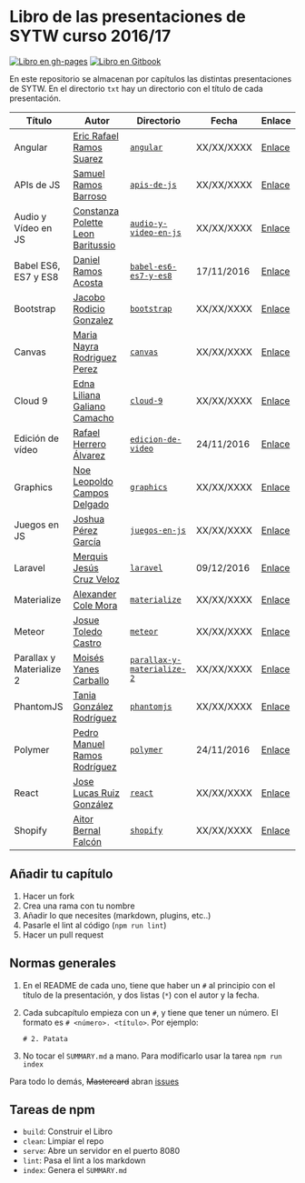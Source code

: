 # Libro de las presentaciones de SYTW curso 2016/17

[![Libro en gh-pages](https://img.shields.io/badge/Book-gh--pages-brightgreen.svg?style=flat-square)](http://ULL-ESIT-SYTW-1617.github.io/presentaciones-todos)
[![Libro en Gitbook](https://img.shields.io/badge/Book-Gitbook-brightgreen.svg?style=flat-square)](https://casianorodriguezleon.gitbooks.io/presentaciones-de-sytw-2016-2017/content/)

En este repositorio se almacenan por capítulos las distintas presentaciones de SYTW. En el directorio `txt` hay un directorio con el título de cada presentación.

| Título                   | Autor                                                                 | Directorio                                                                                                                        | Fecha      | Enlace                                                                                      |
| ------------------------ | --------------------------------------------------------------------- | --------------------------------------------------------------------------------------------------------------------------------- | ---------- | ------------------------------------------------------------------------------------------- |
| Angular                  | [Eric Rafael Ramos Suarez](https://github.com/alu0100786330)          | [`angular`](https://github.com/ULL-ESIT-SYTW-1617/presentaciones-todos/tree/master/txt/angular)                                   | XX/XX/XXXX | [Enlace](http://ULL-ESIT-SYTW-1617.github.io/presentaciones-todos/angular)                  |
| APIs de JS               | [Samuel Ramos Barroso](https://github.com/Losnen)                     | [`apis-de-js`](https://github.com/ULL-ESIT-SYTW-1617/presentaciones-todos/tree/master/txt/apis-de-js)                             | XX/XX/XXXX | [Enlace](http://ULL-ESIT-SYTW-1617.github.io/presentaciones-todos/apis-de-js)               |
| Audio y Vídeo en JS      | [Constanza Polette Leon Baritussio](https://github.com/Alu0100673647) | [`audio-y-video-en-js`](https://github.com/ULL-ESIT-SYTW-1617/presentaciones-todos/tree/master/txt/audio-y-video-en-js)           | XX/XX/XXXX | [Enlace](http://ULL-ESIT-SYTW-1617.github.io/presentaciones-todos/audio-y-video-en-js)      |
| Babel ES6, ES7 y ES8     | [Daniel Ramos Acosta](https://github.com/DanielRamosAcosta)           | [`babel-es6-es7-y-es8`](https://github.com/ULL-ESIT-SYTW-1617/presentaciones-todos/tree/master/txt/babel-es6-es7-y-es8)           | 17/11/2016 | [Enlace](http://ULL-ESIT-SYTW-1617.github.io/presentaciones-todos/babel-es6-es7-y-es8)      |
| Bootstrap                | [Jacobo Rodicio Gonzalez](https://github.com/alu0100836059)           | [`bootstrap`](https://github.com/ULL-ESIT-SYTW-1617/presentaciones-todos/tree/master/txt/bootstrap)                               | XX/XX/XXXX | [Enlace](http://ULL-ESIT-SYTW-1617.github.io/presentaciones-todos/bootstrap)                |
| Canvas                   | [Maria Nayra Rodriguez Perez](https://github.com/alu0100406122)       | [`canvas`](https://github.com/ULL-ESIT-SYTW-1617/presentaciones-todos/tree/master/txt/canvas)                                     | XX/XX/XXXX | [Enlace](http://ULL-ESIT-SYTW-1617.github.io/presentaciones-todos/canvas)                   |
| Cloud 9                  | [Edna Liliana Galiano Camacho](https://github.com/alu0100762846)      | [`cloud-9`](https://github.com/ULL-ESIT-SYTW-1617/presentaciones-todos/tree/master/txt/cloud-9)                                   | XX/XX/XXXX | [Enlace](http://ULL-ESIT-SYTW-1617.github.io/presentaciones-todos/cloud-9)                  |
| Edición de vídeo         | [Rafael Herrero Álvarez](https://github.com/rafaherrero)              | [`edicion-de-video`](https://github.com/ULL-ESIT-SYTW-1617/presentaciones-todos/tree/master/txt/edicion-de-video)                 | 24/11/2016 | [Enlace](http://ULL-ESIT-SYTW-1617.github.io/presentaciones-todos/edicion-de-video)         |
| Graphics                 | [Noe Leopoldo Campos Delgado](https://github.com/alu0100622492)       | [`graphics`](https://github.com/ULL-ESIT-SYTW-1617/presentaciones-todos/tree/master/txt/graphics)                                 | XX/XX/XXXX | [Enlace](http://ULL-ESIT-SYTW-1617.github.io/presentaciones-todos/graphics)                 |
| Juegos en JS             | [Joshua Pérez García](https://github.com/joshuape)                    | [`juegos-en-js`](https://github.com/ULL-ESIT-SYTW-1617/presentaciones-todos/tree/master/txt/juegos-en-js)                         | XX/XX/XXXX | [Enlace](http://ULL-ESIT-SYTW-1617.github.io/presentaciones-todos/juegos-en-js)             |
| Laravel                  | [Merquis Jesús Cruz Veloz](https://github.com/alu0100536690)          | [`laravel`](https://github.com/ULL-ESIT-SYTW-1617/presentaciones-todos/tree/master/txt/laravel)                                   | 09/12/2016 | [Enlace](http://ULL-ESIT-SYTW-1617.github.io/presentaciones-todos/laravel)                  |
| Materialize              | [Alexander Cole Mora](https://github.com/alu0100767421)               | [`materialize`](https://github.com/ULL-ESIT-SYTW-1617/presentaciones-todos/tree/master/txt/materialize)                           | XX/XX/XXXX | [Enlace](http://ULL-ESIT-SYTW-1617.github.io/presentaciones-todos/materialize)              |
| Meteor                   | [Josue Toledo Castro](https://github.com/JosueTC94)                   | [`meteor`](https://github.com/ULL-ESIT-SYTW-1617/presentaciones-todos/tree/master/txt/meteor)                                     | XX/XX/XXXX | [Enlace](http://ULL-ESIT-SYTW-1617.github.io/presentaciones-todos/meteor)                   |
| Parallax y Materialize 2 | [Moisés Yanes Carballo](https://github.com/alu0100782851)             | [`parallax-y-materialize-2`](https://github.com/ULL-ESIT-SYTW-1617/presentaciones-todos/tree/master/txt/parallax-y-materialize-2) | XX/XX/XXXX | [Enlace](http://ULL-ESIT-SYTW-1617.github.io/presentaciones-todos/parallax-y-materialize-2) |
| PhantomJS                | [Tania González Rodríguez](https://github.com/tania77)                | [`phantomjs`](https://github.com/ULL-ESIT-SYTW-1617/presentaciones-todos/tree/master/txt/phantomjs)                               | XX/XX/XXXX | [Enlace](http://ULL-ESIT-SYTW-1617.github.io/presentaciones-todos/phantomjs)                |
| Polymer                  | [Pedro Manuel Ramos Rodríguez](https://github.com/alu0100505078)      | [`polymer`](https://github.com/ULL-ESIT-SYTW-1617/presentaciones-todos/tree/master/txt/polymer)                                   | 24/11/2016 | [Enlace](http://ULL-ESIT-SYTW-1617.github.io/presentaciones-todos/polymer)                  |
| React                    | [Jose Lucas Ruiz González](https://github.com/alu0100785265)          | [`react`](https://github.com/ULL-ESIT-SYTW-1617/presentaciones-todos/tree/master/txt/react)                                       | XX/XX/XXXX | [Enlace](http://ULL-ESIT-SYTW-1617.github.io/presentaciones-todos/react)                    |
| Shopify                  | [Aitor Bernal Falcón](https://github.com/Chinegua)                    | [`shopify`](https://github.com/ULL-ESIT-SYTW-1617/presentaciones-todos/tree/master/txt/shopify)                                   | XX/XX/XXXX | [Enlace](http://ULL-ESIT-SYTW-1617.github.io/presentaciones-todos/shopify)                  |

## Añadir tu capítulo

1. Hacer un fork
2. Crea una rama con tu nombre
3. Añadir lo que necesites (markdown, plugins, etc..)
4. Pasarle el lint al código (`npm run lint`)
5. Hacer un pull request

## Normas generales

1. En el README de cada uno, tiene que haber un `#` al principio con el título de la presentación, y dos listas (`*`) con el autor y la fecha.
2. Cada subcapítulo empieza con un `#`, y tiene que tener un número. El formato es `# <número>. <título>`. Por ejemplo:

   `# 2. Patata`

3. No tocar el `SUMMARY.md` a mano. Para modificarlo usar la tarea `npm run index`

Para todo lo demás, ~~Mastercard~~ abran [issues](https://github.com/ULL-ESIT-SYTW-1617/presentaciones-todos/issues)

## Tareas de npm

* `build`: Construir el Libro
* `clean`: Limpiar el repo
* `serve`: Abre un servidor en el puerto 8080
* `lint`: Pasa el lint a los markdown
* `index`: Genera el `SUMMARY.md`
